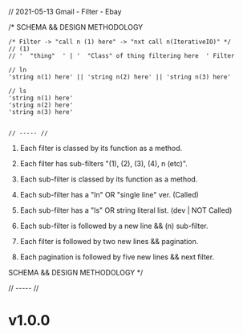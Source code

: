 // 2021-05-13 Gmail - Filter - Ebay


/* 
  SCHEMA 
  && 
  DESIGN METHODOLOGY

```  
/* Filter -> "call n (1) here" -> "nxt call n(IterativeIO)" */
// (1)
// '  "thing"  ' | '  "Class" of thing filtering here  ' Filter

// ln 
'string n(1) here' || 'string n(2) here' || 'string n(3) here'

// ls
'string n(1) here'
'string n(2) here'
'string n(3) here'


// ----- //
```

  1. Each filter is classed by its function as a method.

  2. Each filter has sub-filters "(1), (2), (3), (4), n (etc)".

  3. Each sub-filter is classed by its function as a method.

  4. Each sub-filter has a "ln" OR "single line" ver. (Called)

  5. Each sub-filter has a "ls" OR string literal list. (dev | NOT Called)

  6. Each sub-filter is followed by a new line && (n) sub-filter.

  7. Each filter is followed by two new lines && pagination.

  8. Each pagination is followed by five new lines && next filter.

  SCHEMA 
  && 
  DESIGN METHODOLOGY
*/


// ----- //

# v1.0.0
